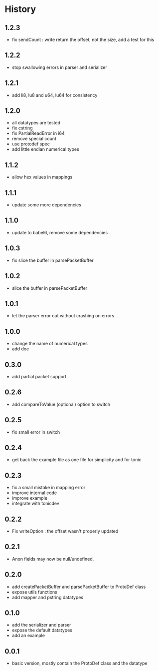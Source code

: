 # History

## 1.2.3

* fix sendCount : write return the offset, not the size, add a test for this

## 1.2.2

* stop swallowing errors in parser and serializer

## 1.2.1

* add li8, lu8 and u64, lu64 for consistency

## 1.2.0

* all datatypes are tested
* fix cstring
* fix PartialReadError in i64
* remove special count
* use protodef spec
* add little endian numerical types

## 1.1.2

* allow hex values in mappings

## 1.1.1

* update some more dependencies

## 1.1.0

* update to babel6, remove some dependencies

## 1.0.3

* fix slice the buffer in parsePacketBuffer

## 1.0.2

* slice the buffer in parsePacketBuffer

## 1.0.1

* let the parser error out without crashing on errors

## 1.0.0

* change the name of numerical types
* add doc


## 0.3.0

* add partial packet support

## 0.2.6

* add compareToValue (optional) option to switch

## 0.2.5

* fix small error in switch

## 0.2.4

* get back the example file as one file for simplicity and for tonic

## 0.2.3

* fix a small mistake in mapping error
* improve internal code
* improve example
* integrate with tonicdev

## 0.2.2

* Fix writeOption : the offset wasn't properly updated

## 0.2.1

* Anon fields may now be null/undefined.

## 0.2.0

* add createPacketBuffer and parsePacketBuffer to ProtoDef class
* expose utils functions
* add mapper and pstring datatypes

## 0.1.0

* add the serializer and parser
* expose the default datatypes
* add an example

## 0.0.1

* basic version, mostly contain the ProtoDef class and the datatype